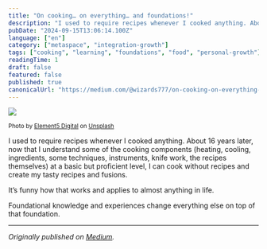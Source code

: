 ```yaml
---
title: "On cooking… on everything… and foundations!"
description: "I used to require recipes whenever I cooked anything. About 16 years later, now that I understand some of the cooking components (heating…"
pubDate: "2024-09-15T13:06:14.100Z"
language: ["en"]
category: ["metaspace", "integration-growth"]
tags: ["cooking", "learning", "foundations", "food", "personal-growth"]
readingTime: 1
draft: false
featured: false
published: true
canonicalUrl: "https://medium.com/@wizards777/on-cooking-on-everything-and-foundations-0ee089f3f238"
---
```


![](https://cdn-images-1.medium.com/max/800/0*5OwYe53tLWY_GA_g)

<small>Photo by [Element5 Digital](https://unsplash.com/@element5digital?utm_source=medium&utm_medium=referral) on [Unsplash](https://unsplash.com?utm_source=medium&utm_medium=referral)</small>

I used to require recipes whenever I cooked anything. About 16 years later, now that I understand some of the cooking components (heating, cooling, ingredients, some techniques, instruments, knife work, the recipes themselves) at a basic but proficient level, I can cook without recipes and create my tasty recipes and fusions.

It’s funny how that works and applies to almost anything in life.

Foundational knowledge and experiences change everything else on top of that foundation.

---

_Originally published on [Medium](https://medium.com/@wizards777/on-cooking-on-everything-and-foundations-0ee089f3f238)._
